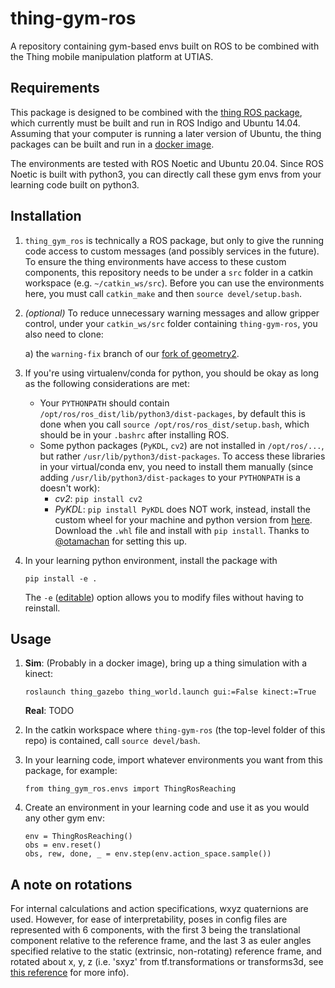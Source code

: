 # thing-gym-ros
A repository containing gym-based envs built on ROS to be combined with the Thing mobile manipulation platform at UTIAS. 

## Requirements
This package is designed to be combined with the [thing ROS package](https://github.com/utiasSTARS/thing), which currently must be built and run in ROS Indigo and Ubuntu 14.04. Assuming that your computer is running a later version of Ubuntu, the thing packages can be built and run in a [docker image](https://github.com/trevorablett/rosdocked-thing/tree/nvidia-fixes).

The environments are tested with ROS Noetic and Ubuntu 20.04. Since ROS Noetic is built with python3, you can directly call these gym envs from your learning code built on python3.

## Installation
1. `thing_gym_ros` is technically a ROS package, but only to give the running code access to custom messages (and possibly services in the future). To ensure the thing environments have access to these custom components, this repository needs to be under a `src` folder in a catkin workspace (e.g. `~/catkin_ws/src`). Before you can use the environments here, you must call `catkin_make` and then `source devel/setup.bash`.

2. *(optional)* To reduce unnecessary warning messages and allow gripper control, under your `catkin_ws/src` folder containing `thing-gym-ros`, you also need to clone:

    a) the `warning-fix` branch of our [fork of geometry2](https://github.com/trevorablett/geometry2/tree/warning-fix).

2. If you're using virtualenv/conda for python, you should be okay as long as the following considerations are met:
    - Your `PYTHONPATH` should contain `/opt/ros/ros_dist/lib/python3/dist-packages`, by default this is done when you call `source /opt/ros/ros_dist/setup.bash`, which should be in your `.bashrc` after installing ROS.
    - Some python packages (`PyKDL`, `cv2`) are not installed in `/opt/ros/...`, but rather `/usr/lib/python3/dist-packages`. To access these libraries in your virtual/conda env, you need to install them manually (since adding `/usr/lib/python3/dist-packages` to your `PYTHONPATH` is a doesn't work):
        - *cv2*: `pip install cv2`
        - *PyKDL*: `pip install PyKDL` does NOT work, instead, install the custom wheel for your machine and python version from [here](https://rospypi.github.io/simple/pykdl/). Download the `.whl` file and install with `pip install`. Thanks to [@otamachan](https://github.com/otamachan) for setting this up.

3. In your learning python environment, install the package with
    ```
    pip install -e .
    ```
    The `-e` ([editable](https://pip.pypa.io/en/stable/reference/pip_install/#editable-installs)) option allows you to modify files without having to reinstall.

## Usage

1. **Sim**: (Probably in a docker image), bring up a thing simulation with a kinect:
    ```
    roslaunch thing_gazebo thing_world.launch gui:=False kinect:=True
    ```
   **Real**: TODO

2. In the catkin workspace where `thing-gym-ros` (the top-level folder of this repo) is contained, call `source devel/bash`.

3. In your learning code, import whatever environments you want from this package, for example:
    ```
    from thing_gym_ros.envs import ThingRosReaching
    ```
  
4. Create an environment in your learning code and use it as you would any other gym env:
    ```
    env = ThingRosReaching()
    obs = env.reset()
    obs, rew, done, _ = env.step(env.action_space.sample())
    ```
## A note on rotations
For internal calculations and action specifications, wxyz quaternions are used. However, for ease of interpretability, poses in config files are represented with 6 components, with the first 3 being the translational component relative to the reference frame, and the last 3 as euler angles specified relative to the static (extrinsic, non-rotating) reference frame, and rotated about x, y, z (i.e. 'sxyz' from tf.transformations or transforms3d, see [this reference](https://matthew-brett.github.io/transforms3d/reference/transforms3d.euler.html#specifying-angle-conventions) for more info).